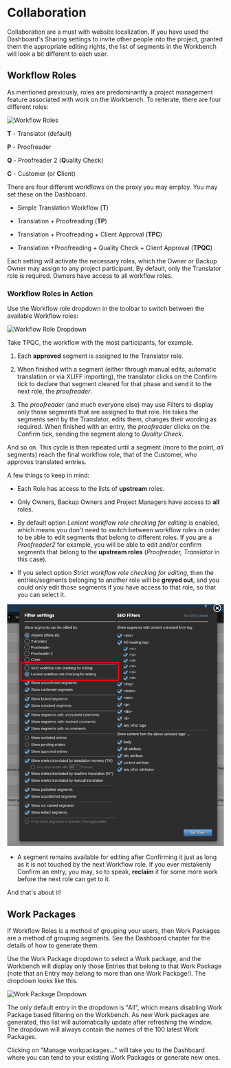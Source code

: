 # Collaboration

Collaboration are a must with website localization. If you have used the Dashboard's Sharing settings to invite other people into the project, granted them the appropriate editing rights, the list of segments in the Workbench will look a bit different to each user.

## Workflow Roles

As mentioned previously, roles are predominantly a project management feature associated with work on the Workbench. To reiterate, there are four different roles:

![Workflow Roles](/img/workbench/workflow_tags.png)

**T** - Translator (default)

**P** - Proofreader

**Q** - Proofreader 2 (**Q**uality Check)

**C** - Customer (or **C**lient)

There are four different workflows on the proxy you may employ. You may set these on the Dashboard.

- Simple Translation Workflow (**T**)

- Translation + Proofreading (**TP**)

- Translation + Proofreading + Client Approval (**TPC**)

- Translation +Proofreading + Quality Check + Client Approval (**TPQC**)

Each setting will activate the necessary roles, which the Owner or Backup Owner may assign to any project participant. By default, only the Translator role is required. Owners have access to all workflow roles.

### Workflow Roles in Action

Use the Workflow role dropdown in the toolbar to switch between the available Workflow roles:

![Workflow Role Dropdown](/img/workbench/workflow_role_dropdown.png)

Take TPQC, the workflow with the most participants, for example.

1. Each **approved** segment is assigned to the Translator role.

2. When finished with a segment (either through manual edits, automatic translation or via XLIFF importing), the translator clicks on the Confirm tick to declare that segment cleared for that phase and send it to the next role, the _proofreader_.

3. The _proofreader_ (and much everyone else) may use Filters to display only those segments that are assigned to that role. He takes the segments sent by the Translator, edits them, changes their wording as required. When finished with an entry, the _proofreader_ clicks on the Confirm tick, sending the segment along to _Quality Check_.

And so on. This cycle is then repeated until a segment (more to the point, _all_ segments) reach the final workflow role, that of the Customer, who approves translated entries.

A few things to keep in mind:

- Each Role has access to the lists of **upstream** roles.

- Only Owners, Backup Owners and Project Managers have access to **all** roles.

- By default option _Lenient workflow role checking for editing_ is enabled, which means you don't need to switch between workflow roles in order to be able to edit segments that belong to different roles. If you are a _Proofreader2_ for example, you will be able to edit and/or confirm segments that belong to the **upstream roles** (_Proofreader, Translator_ in this case).

- If you select option _Strict workflow role checking for editing_, then the entries/segments belonging to another role will be **greyed out**, and you could only edit those segments if you have access to that role, so that you can select it.

![Workflow role checking options](/img/workbench/workflow_filter_settings.png)

- A segment remains available for editing after Confirming it just as long as it is not touched by the next Workflow role. If you ever mistakenly Confirm an entry, you may, so to speak, **reclaim** it for some more work before the next role can get to it.

And that's about it!

## Work Packages

If Workflow Roles is a method of grouping your users, then Work Packages are a method of grouping segments. See the Dashboard chapter for the details of how to generate them.

Use the Work Package dropdown to select a Work package, and the Workbench will display only those Entries that belong to that Work Package (note that an Entry may belong to more than one Work Package!). The dropdown looks like this.

![Work Package Dropdown](/img/workbench/work_package_dropdown.png)

The only default entry in the dropdown is "All", which means disabling Work Package based filtering on the Workbench. As new Work packages are generated, this list will automatically update after refreshing the window. The dropdown will always contain the names of the 100 latest Work Packages.

Clicking on "Manage workpackages..." will take you to the Dashboard where you can tend to your existing Work Packages or generate new ones.
